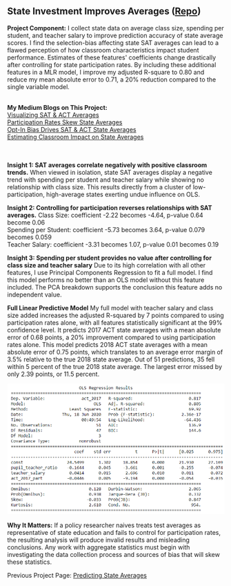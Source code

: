 ## State Investment Improves Averages ([Repo](https://github.com/JamesDargan/ACT-SAT))

**Project Component:** I collect state data on average class size, spending per student, and teacher salary to improve prediction accuracy of state average scores. I find the selection-bias affecting state SAT averages can lead to a flawed perception of how classroom characteristics impact student performance. Estimates of these features' coefficients change drastically after controlling for state participation rates. By including these additional features in a MLR model, I improve my adjusted R-square to 0.80 and reduce my mean absolute error to 0.71, a 20% reduction compared to the single variable model.
<br><br>

**My Medium Blogs on This Project:**<br>
[Visualizing SAT & ACT Averages](https://medium.com/@james.dargan/visualizing-sat-act-averages-2a4759f9684)<br>
[Participation Rates Skew State Averages](https://medium.com/@james.dargan/participation-skews-state-averages-f68969371a01)<br>
[Opt-In Bias Drives SAT & ACT State Averages](https://medium.com/@james.dargan/self-selection-drives-state-averages-8e5b53be0c17)<br>
[Estimating Classroom Impact on State Averages](https://medium.com/@james.dargan/estimating-classroom-impact-on-sat-act-state-averages-b91891cae252)<br>
<br><br>


**Insight 1: SAT averages correlate negatively with positive classroom trends.**
When viewed in isolation, state SAT averages display a negative trend with spending per student and teacher salary while showing no relationship with class size. This results directly from a cluster of low-participation, high-average states exerting undue influence on OLS.


**Insight 2: Controlling for participation reverses relationships with SAT averages.**
Class Size: coefficient -2.22 becomes -4.64, p-value 0.64 become 0.06<br>
Spending per Student: coefficient -5.73 becomes 3.64, p-value 0.079 becomes 0.059<br>
Teacher Salary: coefficient -3.31 becomes 1.07, p-value 0.01 becomes 0.19


**Insight 3: Spending per student provides no value after controlling for class size and teacher salary**
Due to its high correlation with all other features, I use Principal Components Regression to fit a full model. I find this model performs no better than an OLS model without this feature included. The PCA breakdown supports the conclusion this feature adds no independent value.


**Full Linear Predictive Model** 
My full model with teacher salary and class size added increases the adjusted R-squared by 7 points compared to using participation rates alone, with all features statistically significant at the 99% confidence level. It predicts 2017 ACT state averages with a mean absolute error of 0.68 points, a 20% improvement compared to using participation rates alone. This model predicts 2018 ACT state averages with a mean absolute error of 0.75 points, which translates to an average error margin of 3.5% relative to the true 2018 state average. Out of 51 predictions, 35 fell within 5 percent of the true 2018 state average. The largest error missed by only 2.39 points, or 11.5 percent.

<img src="assets/ACT_2017_Full_Model.png?raw=true"/>

**Why It Matters:** If a policy researcher naives treats test averages as representative of state education and fails to control for participation rates, the resulting analysis will produce invalid results and misleading conclusions. Any work with aggregate statistics must begin with investigating the data collection process and sources of bias that will skew these statistics.


Previous Project Page: [Predicting State Averages](pages/ACT-SAT/02_participation.md)<br>
